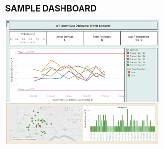 # SAMPLE DASHBOARD

![1752834233059](image/tableu/1752834233059.png)![1752834251617](image/tableu/1752834251617.png)
